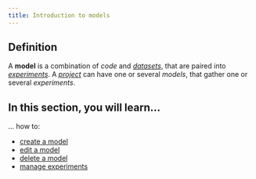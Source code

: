 ```yaml
---
title: Introduction to models
---
```


## Definition

A **model** is a combination of _code_ and [_datasets_](../datasets/introduction), that are paired into [_experiments_](../experiments/whats-experiment). A [_project_](../projects/introduction) can have one or several _models_, that gather one or several _experiments_.

## In this section, you will learn...

... how to:

- [create a model](create-model.mdx)
- [edit a model](edit-model.mdx)
- [delete a model](delete-model.mdx)
- [manage experiments](experiments/whats-experiment.md)
